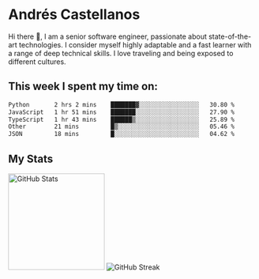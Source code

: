 # Andrés Castellanos

Hi there 👋, I am a senior software engineer, passionate about state-of-the-art technologies. I consider myself highly adaptable and a fast learner with a range of deep technical skills. I love traveling and being exposed to different cultures.

## This week I spent my time on:

<!--START_SECTION:waka-->

```txt
Python       2 hrs 2 mins    ███████▓░░░░░░░░░░░░░░░░░   30.80 %
JavaScript   1 hr 51 mins    ███████░░░░░░░░░░░░░░░░░░   27.90 %
TypeScript   1 hr 43 mins    ██████▒░░░░░░░░░░░░░░░░░░   25.89 %
Other        21 mins         █▒░░░░░░░░░░░░░░░░░░░░░░░   05.46 %
JSON         18 mins         █░░░░░░░░░░░░░░░░░░░░░░░░   04.62 %
```

<!--END_SECTION:waka-->

## My Stats

<img height="195" src="https://github-readme-stats.vercel.app/api?username=andrescv&show_icons=true&theme=onedark&hide_border=true&card_width=495" alt="GitHub Stats" />

<img src="https://streak-stats.demolab.com?user=andrescv&theme=one-dark-pro&hide_border=true" alt="GitHub Streak" />
